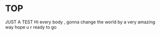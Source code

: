 # TOP
JUST A TEST
Hi every body , gonna change the world by a very amazing way
hope u r ready to go 
